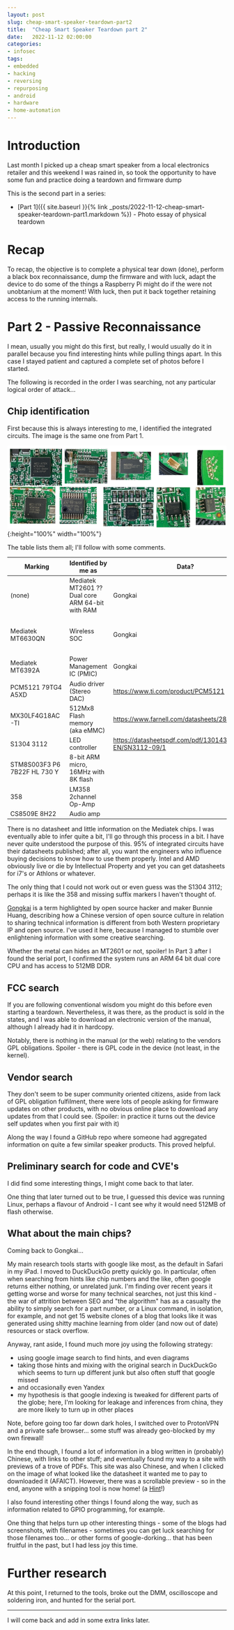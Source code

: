 ```yaml
---
layout: post
slug: cheap-smart-speaker-teardown-part2
title:  "Cheap Smart Speaker Teardown part 2"
date:   2022-11-12 02:00:00
categories:
- infosec
tags:
- embedded
- hacking
- reversing
- repurposing
- android
- hardware
- home-automation
---
```


# Introduction

Last month I picked up a cheap smart speaker from a local electronics retailer and this weekend I was rained in, so took the opportunity to have some fun and practice doing a teardown and firmware dump

This is the second part in a series:
- [Part 1]({{ site.baseurl }}{% link _posts/2022-11-12-cheap-smart-speaker-teardown-part1.markdown %}) - Photo essay of physical teardown

# Recap

To recap, the objective is to complete a physical tear down (done), perform a black box reconnaissance, dump the firmware and with luck, adapt the device to do some of the things a Raspberry Pi might do if the were not unobtanium at the moment! With luck, then put it back together retaining access to the running internals.

# Part 2 - Passive Reconnaissance

I mean, usually you might do this first, but really, I would usually do it in parallel because you find interesting hints while pulling things apart. In this case I stayed patient and captured a complete set of photos before I started.

The following is recorded in the order I was searching, not any particular logical order of attack...

## Chip identification

First because this is always interesting to me, I identified the integrated circuits. The image is the same one from Part 1.

![Antenna](/images/cheap-smart-speaker-teardown-part1/70-ics.png){:height="100%" width="100%"}

The table lists them all; I'll follow with some comments.

<div class="overflow-table"  markdown="1">

| Marking | Identified by me as | Data? | Confidence | Other References | Notes |
| ------- | ------------- | ----------              | ---------- | ----- | -- |
| (none) | Mediatek MT2601 ?? Dual core ARM 64-bit with RAM | Gongkai | 88% | | It is not wireless, so I'm assuming this is the main processor (ARM, maybe MIPS, but the 2601 is ARM), and possibly a memory chip(s)|
| Mediatek MT6630QN | Wireless SOC | Gongkai | 100% | <https://corp.mediatek.com/news-events/press-releases/mediatek-announces-mt6630-worlds-first-five-in-one-combo-wireless-connectivity-soc-for-mobile-devices> | Bluetooth 4.1, Wifi up to 802.11ac. Not the main processor (unlike some systems) |
| Mediatek MT6392A | Power Management IC (PMIC) | Gongkai | 100 % | <https://patchwork.kernel.org/project/linux-mediatek/patch/20190619142013.20913-8-fparent@baylibre.com/>| Has Linux device driver. Can even be purchased from ALI express|
| PCM5121 79TG4 A5XD | Audio driver (Stereo DAC) | <https://www.ti.com/product/PCM5121> | 100% |  | |
| MX30LF4G18AC-TI | 512Mx8 Flash memory (aka eMMC) | <https://www.farnell.com/datasheets/2815343.pdf> | 100% | | You can even buy these: <https://au.element14.com/macronix/mx30lf4g18ac-ti/flash-memory-4gbit-40-to-85deg/dp/3129220>|
| S1304 3112 | LED controller | https://datasheetspdf.com/pdf/1301432/SI-EN/SN3112-09/1| 75% | | |
| STM8S003F3 P6 7B22F HL 730 Y | 8-bit ARM micro, 16MHz with 8K flash | |100% | | Maybe used for controlling the pretty patterns the LEDs make via the 3112?  |
| 358 | LM358 2channel Op-Amp | | 75% | | It makes most sense; maybe it buffers input from the microphones |
| CS8509E 8H22 | Audio amp| | | | Can be found on eBay|

</div>

There is no datasheet and little information on the Mediatek chips. I was eventually able to infer quite a bit, I'll go through this process in a bit. I have never quite understood the purpose of this. 95% of integrated circuits have their datasheets published; after all, you want the engineers who influence buying decisions to know how to use them properly. Intel and AMD obviously live or die by Intellectual Property and yet you can get datasheets for i7's or Athlons or whatever.

The only thing that I could not work out or even guess was the S1304 3112; perhaps it is like the 358 and missing suffix markers I haven't thought of.

[Gongkai](https://www.bunniestudios.com/blog/?page_id=3107) is a term highlighted by open source hacker and maker Bunnie Huang, describing how a Chinese version of open source culture in relation to sharing technical information is different from both Western proprietary IP and open source. I've used it here, because I managed to stumble over enlightening information with some creative searching.

Whether the metal can hides an MT2601 or not, spoiler! In Part 3 after I found the serial port, I confirmed the system runs an ARM 64 bit dual core CPU and has access to 512MB DDR.

## FCC search

If you are following conventional wisdom you might do this before even starting a teardown. Nevertheless, it was there, as the product is sold in the states, and I was able to download an electronic version of the manual, although I already had it in hardcopy.

Notably, there is nothing in the manual (or the web) relating to the vendors GPL obligations. Spoiler - there is GPL code in the device (not least, in the kernel).

## Vendor search

They don't seem to be super community oriented citizens, aside from lack of GPL obligation fulfilment, there were lots of people asking for firmware updates on other products, with no obvious online place to download any updates from that I could see. (Spoiler: in practice it turns out the device self updates when you first pair with it)

Along the way I found a GitHub repo where someone had aggregated information on quite a few similar speaker products. This proved helpful.

## Preliminary search for code and CVE's

I did find some interesting things, I might come back to that later.

One thing that later turned out to be true, I guessed this device was running Linux, perhaps a flavour of Android - I cant see why it would need 512MB of flash otherwise.

## What about the main chips?

Coming back to Gongkai...

My main research tools starts with google like most, as the default in Safari in my iPad. I moved to DuckDuckGo pretty quickly go. In particular, often when searching from hints like chip numbers and the like, often google returns either nothing, or unrelated junk. I'm finding over recent years it getting worse and worse for many technical searches, not just this kind - the war of attrition between SEO and "the algorithm" has as a casualty the ability to simply search for a part number, or a Linux command, in isolation, for example, and not get 15 website clones of a blog that looks like it was generated using shitty machine learning from older (and now out of date) resources or stack overflow.

Anyway, rant aside, I found much more joy using the following strategy:
- using google image search to find hints, and even diagrams
- taking those hints and mixing with the original search in DuckDuckGo which seems to turn up different junk but also often stuff that google missed
- and occasionally even Yandex
- my hypothesis is that google indexing is tweaked for different parts of the globe; here, I'm looking for leakage and inferences from china, they are more likely to turn up in other places

Note, before going too far down dark holes, I switched over to ProtonVPN and a private safe browser... some stuff was already geo-blocked by my own firewall!

In the end though, I found a lot of information in a blog written in (probably) Chinese, with links to other stuff; and eventually found my way to a site with previews of a trove of PDFs. This site was also Chinese, and when I clicked on the image of what looked like the datasheet it wanted me to pay to downloaded it (AFAICT). However, there was a scrollable preview - so in the end, anyone with a snipping tool is now home! (a [Hint](https://www.docin.com/)!)

I also found interesting other things I found along the way, such as information related to GPIO programming, for example.

One thing that helps turn up other interesting things - some of the blogs had screenshots, with filenames - sometimes you can get luck searching for those filenames too... or other forms of google-dorking... that has been fruitful in the past, but I had less joy this time.

# Further research

At this point, I returned to the tools, broke out the DMM, oscilloscope and soldering iron, and hunted for the serial port.

---

I will come back and add in some extra links later.
